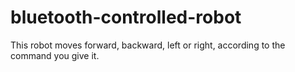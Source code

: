# bluetooth-controlled-robot
This robot moves forward, backward, left or right, according to the command you give it.
